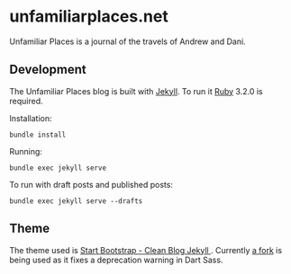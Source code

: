 # unfamiliarplaces.net

Unfamiliar Places is a journal of the travels of Andrew and Dani.

## Development

The Unfamiliar Places blog is built with [Jekyll](https://jekyllrb.com/). To run it [Ruby](https://www.ruby-lang.org/) 3.2.0 is required.

Installation:
```
bundle install
```

Running:
```
bundle exec jekyll serve
```

To run with draft posts and published posts:
```
bundle exec jekyll serve --drafts
```

## Theme

The theme used is [Start Bootstrap - Clean Blog Jekyll ](https://github.com/StartBootstrap/startbootstrap-clean-blog-jekyll). Currently [a fork](https://github.com/Gorlenah/startbootstrap-clean-blog-jekyll) is being used as it fixes a deprecation warning in Dart Sass.